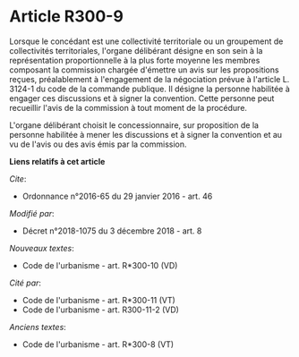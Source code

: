 # Article R300-9

Lorsque le concédant est une collectivité territoriale ou un groupement de collectivités territoriales, l'organe délibérant
désigne en son sein à la représentation proportionnelle à la plus forte moyenne les membres composant la commission chargée
d'émettre un avis sur les propositions reçues, préalablement à l'engagement de la négociation prévue à l'article L. 3124-1 du
code de la commande publique. Il désigne la personne habilitée à engager ces discussions et à signer la convention. Cette
personne peut recueillir l'avis de la commission à tout moment de la procédure.

L'organe délibérant choisit le concessionnaire, sur proposition de la personne habilitée à mener les discussions et à signer
la convention et au vu de l'avis ou des avis émis par la commission.

**Liens relatifs à cet article**

_Cite_:

  - Ordonnance n°2016-65 du 29 janvier 2016 - art. 46

_Modifié par_:

  - Décret n°2018-1075 du 3 décembre 2018 - art. 8

_Nouveaux textes_:

  - Code de l'urbanisme - art. R*300-10 (VD)

_Cité par_:

  - Code de l'urbanisme - art. R*300-11 (VT)
  - Code de l'urbanisme - art. R300-11-2 (VD)

_Anciens textes_:

  - Code de l'urbanisme - art. R*300-8 (VT)
